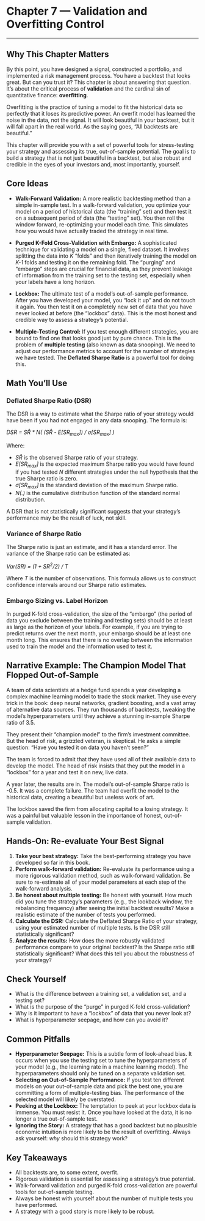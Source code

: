 # Chapter 7 — Validation and Overfitting Control

***

## Why This Chapter Matters

By this point, you have designed a signal, constructed a portfolio, and implemented a risk management process. You have a backtest that looks great. But can you trust it? This chapter is about answering that question. It’s about the critical process of **validation** and the cardinal sin of quantitative finance: **overfitting**.

Overfitting is the practice of tuning a model to fit the historical data so perfectly that it loses its predictive power. An overfit model has learned the noise in the data, not the signal. It will look beautiful in your backtest, but it will fall apart in the real world. As the saying goes, “All backtests are beautiful.”

This chapter will provide you with a set of powerful tools for stress-testing your strategy and assessing its true, out-of-sample potential. The goal is to build a strategy that is not just beautiful in a backtest, but also robust and credible in the eyes of your investors and, most importantly, yourself.

## Core Ideas

- **Walk-Forward Validation:** A more realistic backtesting method than a simple in-sample test. In a walk-forward validation, you optimize your model on a period of historical data (the “training” set) and then test it on a subsequent period of data (the “testing” set). You then roll the window forward, re-optimizing your model each time. This simulates how you would have actually traded the strategy in real time.

- **Purged K-Fold Cross-Validation with Embargo:** A sophisticated technique for validating a model on a single, fixed dataset. It involves splitting the data into *K* “folds” and then iteratively training the model on *K-1* folds and testing it on the remaining fold. The “purging” and “embargo” steps are crucial for financial data, as they prevent leakage of information from the training set to the testing set, especially when your labels have a long horizon.

- **Lockbox:** The ultimate test of a model’s out-of-sample performance. After you have developed your model, you “lock it up” and do not touch it again. You then test it on a completely new set of data that you have never looked at before (the “lockbox” data). This is the most honest and credible way to assess a strategy’s potential.

- **Multiple-Testing Control:** If you test enough different strategies, you are bound to find one that looks good just by pure chance. This is the problem of **multiple testing** (also known as data snooping). We need to adjust our performance metrics to account for the number of strategies we have tested. The **Deflated Sharpe Ratio** is a powerful tool for doing this.

## Math You’ll Use

### Deflated Sharpe Ratio (DSR)

The DSR is a way to estimate what the Sharpe ratio of your strategy would have been if you had not engaged in any data snooping. The formula is:

*DSR = SR̂ \* N( (SR̂ - E[SR<sub>max</sub>]) / σ[SR<sub>max</sub>] )*

Where:
- *SR̂* is the observed Sharpe ratio of your strategy.
- *E[SR<sub>max</sub>]* is the expected maximum Sharpe ratio you would have found if you had tested *N* different strategies under the null hypothesis that the true Sharpe ratio is zero.
- *σ[SR<sub>max</sub>]* is the standard deviation of the maximum Sharpe ratio.
- *N(.)* is the cumulative distribution function of the standard normal distribution.

A DSR that is not statistically significant suggests that your strategy’s performance may be the result of luck, not skill.

### Variance of Sharpe Ratio

The Sharpe ratio is just an estimate, and it has a standard error. The variance of the Sharpe ratio can be estimated as:

*Var(SR) = (1 + SR<sup>2</sup>/2) / T*

Where *T* is the number of observations. This formula allows us to construct confidence intervals around our Sharpe ratio estimates.

### Embargo Sizing vs. Label Horizon

In purged K-fold cross-validation, the size of the “embargo” (the period of data you exclude between the training and testing sets) should be at least as large as the horizon of your labels. For example, if you are trying to predict returns over the next month, your embargo should be at least one month long. This ensures that there is no overlap between the information used to train the model and the information used to test it.

## Narrative Example: The Champion Model That Flopped Out-of-Sample

A team of data scientists at a hedge fund spends a year developing a complex machine learning model to trade the stock market. They use every trick in the book: deep neural networks, gradient boosting, and a vast array of alternative data sources. They run thousands of backtests, tweaking the model’s hyperparameters until they achieve a stunning in-sample Sharpe ratio of 3.5.

They present their “champion model” to the firm’s investment committee. But the head of risk, a grizzled veteran, is skeptical. He asks a simple question: “Have you tested it on data you haven’t seen?”

The team is forced to admit that they have used all of their available data to develop the model. The head of risk insists that they put the model in a “lockbox” for a year and test it on new, live data.

A year later, the results are in. The model’s out-of-sample Sharpe ratio is -0.5. It was a complete failure. The team had overfit the model to the historical data, creating a beautiful but useless work of art.

The lockbox saved the firm from allocating capital to a losing strategy. It was a painful but valuable lesson in the importance of honest, out-of-sample validation.

## Hands-On: Re-evaluate Your Best Signal

1.  **Take your best strategy:** Take the best-performing strategy you have developed so far in this book.
2.  **Perform walk-forward validation:** Re-evaluate its performance using a more rigorous validation method, such as walk-forward validation. Be sure to re-estimate all of your model parameters at each step of the walk-forward analysis.
3.  **Be honest about multiple testing:** Be honest with yourself. How much did you tune the strategy’s parameters (e.g., the lookback window, the rebalancing frequency) after seeing the initial backtest results? Make a realistic estimate of the number of tests you performed.
4.  **Calculate the DSR:** Calculate the Deflated Sharpe Ratio of your strategy, using your estimated number of multiple tests. Is the DSR still statistically significant?
5.  **Analyze the results:** How does the more robustly validated performance compare to your original backtest? Is the Sharpe ratio still statistically significant? What does this tell you about the robustness of your strategy?

## Check Yourself

- What is the difference between a training set, a validation set, and a testing set?
- What is the purpose of the “purge” in purged K-fold cross-validation?
- Why is it important to have a “lockbox” of data that you never look at?
- What is hyperparameter seepage, and how can you avoid it?

## Common Pitfalls

- **Hyperparameter Seepage:** This is a subtle form of look-ahead bias. It occurs when you use the testing set to tune the hyperparameters of your model (e.g., the learning rate in a machine learning model). The hyperparameters should only be tuned on a separate validation set.
- **Selecting on Out-of-Sample Performance:** If you test ten different models on your out-of-sample data and pick the best one, you are committing a form of multiple-testing bias. The performance of the selected model will likely be overstated.
- **Peeking at the Lockbox:** The temptation to peek at your lockbox data is immense. You must resist it. Once you have looked at the data, it is no longer a true out-of-sample test.
- **Ignoring the Story:** A strategy that has a good backtest but no plausible economic intuition is more likely to be the result of overfitting. Always ask yourself: *why* should this strategy work?

## Key Takeaways

-   All backtests are, to some extent, overfit.
-   Rigorous validation is essential for assessing a strategy’s true potential.
-   Walk-forward validation and purged K-fold cross-validation are powerful tools for out-of-sample testing.
-   Always be honest with yourself about the number of multiple tests you have performed.
-   A strategy with a good story is more likely to be robust.